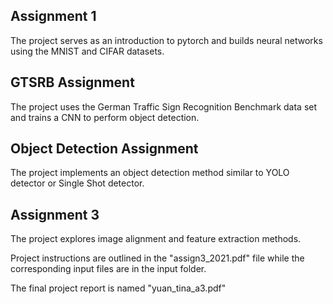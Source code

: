 ## Assignment 1
The project serves as an introduction to pytorch and builds neural networks using the MNIST and CIFAR datasets.

## GTSRB Assignment
The project uses the German Traffic Sign Recognition Benchmark data set and trains a CNN to perform object detection.

## Object Detection Assignment
The project implements an object detection method similar to YOLO detector or Single Shot detector.

## Assignment 3
The project explores image alignment and feature extraction methods.

Project instructions are outlined in the "assign3_2021.pdf" file while the corresponding input files are in the input folder.

The final project report is named "yuan_tina_a3.pdf"
